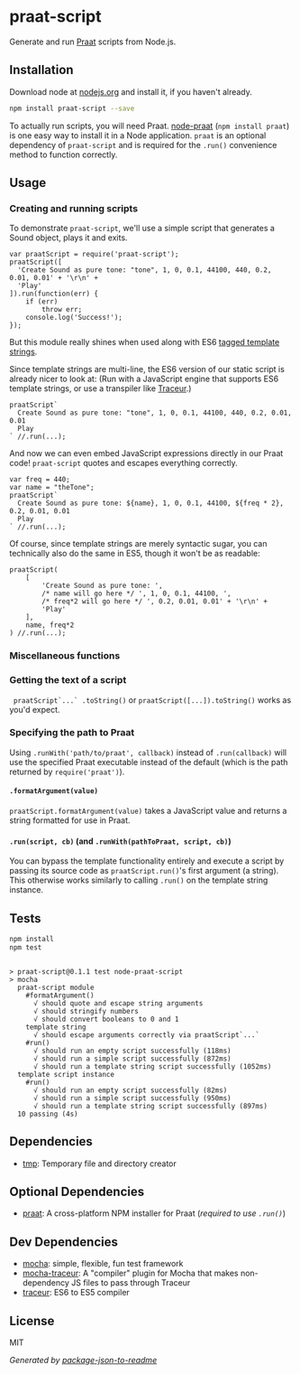 # praat-script 

Generate and run [Praat](http://www.fon.hum.uva.nl/praat) scripts from Node.js.

## Installation

Download node at [nodejs.org](http://nodejs.org) and install it, if you haven't already.

```sh
npm install praat-script --save
```

To actually run scripts, you will need Praat. [node-praat](http://www.fon.hum.uva.nl/praat) (`npm install praat`) is one easy way to install it in a Node application. `praat` is an optional dependency of `praat-script` and is required for the `.run()` convenience method to function correctly.

## Usage

### Creating and running scripts

To demonstrate `praat-script`, we'll use a simple script that generates a Sound object, plays it and exits.

```node
var praatScript = require('praat-script');
praatScript([
  'Create Sound as pure tone: "tone", 1, 0, 0.1, 44100, 440, 0.2, 0.01, 0.01' + '\r\n' +
  'Play'
]).run(function(err) {
    if (err)
        throw err;
    console.log('Success!');
});
```

But this module really shines when used along with ES6 [tagged template strings](https://developer.mozilla.org/en-US/docs/Web/JavaScript/Reference/template_strings#Tagged_template_strings). 

Since template strings are multi-line, the ES6 version of our static script is already nicer to look at:
(Run with a JavaScript engine that supports ES6 template strings, or use a transpiler like [Traceur](https://github.com/google/traceur-compiler).)

```node
praatScript`
  Create Sound as pure tone: "tone", 1, 0, 0.1, 44100, 440, 0.2, 0.01, 0.01
  Play
` //.run(...);
```

And now we can even embed JavaScript expressions directly in our Praat code! `praat-script` quotes and escapes everything correctly.

```node
var freq = 440;
var name = "theTone";
praatScript`
  Create Sound as pure tone: ${name}, 1, 0, 0.1, 44100, ${freq * 2}, 0.2, 0.01, 0.01
  Play
` //.run(...);
```

Of course, since template strings are merely syntactic sugar, you can technically also do the same in ES5, though it won't be as readable:

```node
praatScript(
    [
        'Create Sound as pure tone: ',
        /* name will go here */ ', 1, 0, 0.1, 44100, ',
        /* freq*2 will go here */ ', 0.2, 0.01, 0.01' + '\r\n' +
        'Play'
    ],
    name, freq*2
) //.run(...);
```
### Miscellaneous functions

### Getting the text of a script
`` praatScript`...` .toString()`` or `praatScript([...]).toString()` works as you'd expect.

### Specifying the path to Praat
Using `.runWith('path/to/praat', callback)` instead of `.run(callback)` will use the specified Praat executable instead of the default (which is the path returned by `require('praat')`).

#### `.formatArgument(value)`
`praatScript.formatArgument(value)` takes a JavaScript value and returns a string formatted for use in Praat.

#### `.run(script, cb)` (and `.runWith(pathToPraat, script, cb)`)
You can bypass the template functionality entirely and execute a script by passing its source code as `praatScript.run()`'s first argument (a string). This otherwise works similarly to calling  `.run()` on the template string instance.

## Tests

```sh
npm install
npm test
```
```

> praat-script@0.1.1 test node-praat-script
> mocha
  praat-script module
    #formatArgument()
      √ should quote and escape string arguments 
      √ should stringify numbers 
      √ should convert booleans to 0 and 1 
    template string
      √ should escape arguments correctly via praatScript`...` 
    #run()
      √ should run an empty script successfully (118ms)
      √ should run a simple script successfully (872ms)
      √ should run a template string script successfully (1052ms)
  template script instance
    #run()
      √ should run an empty script successfully (82ms)
      √ should run a simple script successfully (950ms)
      √ should run a template string script successfully (897ms)
  10 passing (4s)

```

## Dependencies

- [tmp](https://github.com/raszi/node-tmp): Temporary file and directory creator

## Optional Dependencies

- [praat](https://github.com/motiz88/node-praat): A cross-platform NPM installer for Praat (_required to use `.run()`_)

## Dev Dependencies

- [mocha](https://github.com/mochajs/mocha): simple, flexible, fun test framework
- [mocha-traceur](https://github.com/domenic/mocha-traceur): A &quot;compiler&quot; plugin for Mocha that makes non-dependency JS files to pass through Traceur
- [traceur](https://github.com/google/traceur-compiler): ES6 to ES5 compiler


## License

MIT

_Generated by [package-json-to-readme](https://github.com/zeke/package-json-to-readme)_
